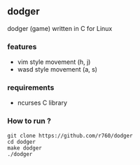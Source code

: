 ## dodger
dodger (game) written in C for Linux

### features
- vim style movement (h, j)
- wasd style movement (a, s)

### requirements
- ncurses C library

### How to run ?
```
git clone https://github.com/r760/dodger
cd dodger
make dodger
./dodger
```
